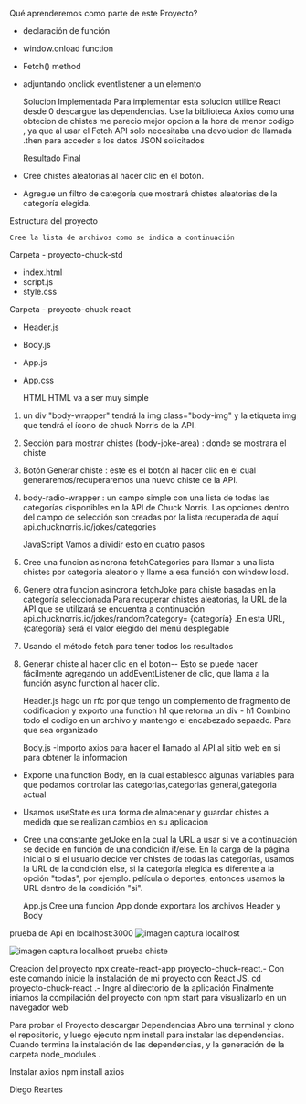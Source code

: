 Qué aprenderemos como parte de este Proyecto?

- declaración de función
- window.onload function
- Fetch() method
- adjuntando onclick eventlistener a un elemento

   Solucion Implementada
Para implementar esta solucion utilice React desde 0 descargue las dependencias. 
Use la biblioteca Axios como una obtecion de chistes me parecio mejor opcion a la hora de menor codigo ,
ya que al usar el Fetch API solo necesitaba una devolucion de llamada .then para acceder a los datos JSON solicitados 

   Resultado Final

- Cree chistes aleatorias al hacer clic en el botón.  
- Agregue un filtro de categoría que mostrará chistes aleatorias de la categoría elegida.


Estructura del proyecto

    Cree la lista de archivos como se indica a continuación
Carpeta - proyecto-chuck-std
- index.html
- script.js
- style.css 

Carpeta - proyecto-chuck-react
- Header.js
- Body.js
- App.js
- App.css



     HTML
HTML va a ser muy simple
1. un div "body-wrapper" tendrá la img class="body-img" y la etiqueta img que tendrá el ícono de chuck Norris de la API.
2. Sección para mostrar chistes  (body-joke-area) :  donde se mostrara el chiste 
2. Botón Generar chiste : este es el botón al hacer clic en el cual generaremos/recuperaremos una nuevo chiste de la API.
3. body-radio-wrapper : un campo simple con una lista de todas las categorías disponibles en la API de Chuck Norris.
 Las opciones dentro del campo de selección son creadas por la lista recuperada de aquí  api.chucknorris.io/jokes/categories

    JavaScript
Vamos a dividir esto en cuatro pasos
1. Cree una funcion asincrona fetchCategories para llamar a una lista chistes por categoria aleatorio y llame a esa función con window load.
2. Genere otra funcion asincrona fetchJoke para chiste basadas en la categoría seleccionada
Para recuperar chistes aleatorias, la URL de la API que se utilizará se encuentra a continuación
api.chucknorris.io/jokes/random?category= {categoría} .En esta URL, {categoría} será el valor elegido del menú desplegable
3. Usando el método  fetch para tener todos los resultados
4. Generar chiste al hacer clic en el botón--
Esto se puede hacer fácilmente agregando un addEventListener de clic, que llama a la función async function al hacer clic.
 
    Header.js
hago un rfc por que tengo un complemento de fragmento de codificacion y exporto una function h1 que retorna un div - h1
Combino todo el codigo en un archivo y mantengo el encabezado sepaado.
Para que sea organizado

    Body.js
-Importo axios para hacer el llamado al API al sitio web en si para obtener la informacion
- Exporte una function Body, en la cual establesco algunas variables para que podamos controlar las categorias,categorias general,gategoria actual
- Usamos useState es una forma de almacenar y guardar chistes a medida que se realizan cambios en su aplicacion
- Cree una constante getJoke en la cual la URL a usar si ve a continuación se decide en función de una condición if/else.
En la carga de la página inicial o si el usuario decide ver chistes de todas las categorías, usamos la URL de la condición else, 
si la categoría elegida es diferente a la opción "todas", por ejemplo. 
película o deportes, entonces usamos la URL dentro de la condición "si".

    App.js
Cree una funcion App donde exportara los archivos Header y Body

prueba de Api en localhost:3000
 ![imagen captura localhost](https://user-images.githubusercontent.com/99770150/197676159-1919ab76-a783-4d36-932b-17fe026f7010.png)

![imagen captura localhost prueba chiste](https://user-images.githubusercontent.com/99770150/197676568-5641da8f-9e6f-433e-9204-61ba4fe21800.png)


Creacion del proyecto 
npx create-react-app proyecto-chuck-react.- Con este comando inicie la instalación de mi proyecto con React JS.
cd proyecto-chuck-react .- Ingre al directorio de la aplicación 
Finalmente iniamos la compilación del proyecto con npm start para visualizarlo en un navegador web

Para probar el Proyecto descargar Dependencias
Abro una terminal y clono el repositorio, y luego ejecuto npm install para instalar las dependencias.
Cuando termina la instalación de las dependencias, y la generación de la carpeta node_modules .

Instalar axios
npm install axios

Diego Reartes
